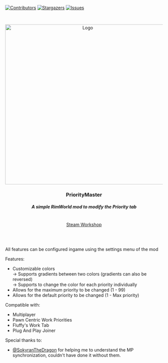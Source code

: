 [![Contributors][contributors-shield]][contributors-url]
[![Stargazers][stars-shield]][stars-url]
[![Issues][issues-shield]][issues-url]

<br />
<p align="center">
  <a href="https://github.com/Lauriichan/PriorityMaster">
    <img src="https://steamuserimages-a.akamaihd.net/ugc/2014831390476803013/65005898B1B8E9CDA370EDDAC2A8DBB0D185A8D0/" alt="Logo" width="512"/>
  </a>

  <h3 align="center">PriorityMaster</h3>
  <h5 align="center">A simple RimWorld mod to modify the Priority tab</h5>

  <p align="center">
    <br/>
    <a href="https://steamcommunity.com/sharedfiles/filedetails/?id=1994006442">Steam Workshop</a>
  </p>
</p>

<br/>
<br/>

All features can be configured ingame using the settings menu of the mod

Features:
- Customizable colors<br>
  -> Supports gradients between two colors (gradients can also be reversed)<br>
  -> Supports to change the color for each priority individually
- Allows for the maximum priority to be changed (1 - 99)
- Allows for the default priority to be changed (1 - Max priority)

Compatible with:
- Multiplayer
- Pawn Centric Work Priorities
- Fluffy's Work Tab
- Plug And Play Joiner

Special thanks to:
- [@SokyranTheDragon](https://github.com/SokyranTheDragon/) for helping me to understand the MP synchronization, couldn't have done it without them.

<!-- MARKDOWN LINKS & IMAGES -->
[contributors-shield]: https://img.shields.io/github/contributors/Lauriichan/PriorityMaster.svg?style=flat-square
[contributors-url]: https://github.com/Lauriichan/PriorityMaster/graphs/contributors
[stars-shield]: https://img.shields.io/github/stars/Lauriichan/PriorityMaster.svg?style=flat-square
[stars-url]: https://github.com/Lauriichan/PriorityMaster/stargazers
[issues-shield]: https://img.shields.io/github/issues/Lauriichan/PriorityMaster.svg?style=flat-square
[issues-url]: https://github.com/Lauriichan/PriorityMaster/issues

